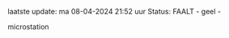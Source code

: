 laatste update: 
ma 08-04-2024 21:52   uur 
Status: FAALT - geel - 
<div class="service Y">microstation</div>